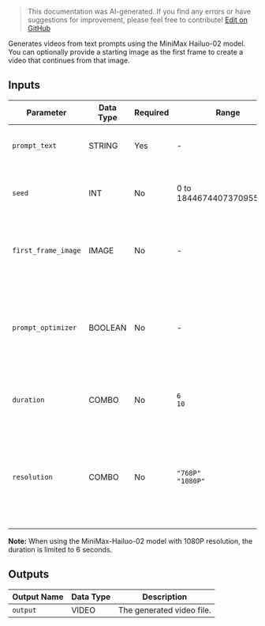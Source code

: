 > This documentation was AI-generated. If you find any errors or have suggestions for improvement, please feel free to contribute! [Edit on GitHub](https://github.com/Comfy-Org/embedded-docs/blob/main/comfyui_embedded_docs/docs/MinimaxHailuoVideoNode/en.md)

Generates videos from text prompts using the MiniMax Hailuo-02 model. You can optionally provide a starting image as the first frame to create a video that continues from that image.

## Inputs

| Parameter | Data Type | Required | Range | Description |
|-----------|-----------|----------|-------|-------------|
| `prompt_text` | STRING | Yes | - | Text prompt to guide the video generation. |
| `seed` | INT | No | 0 to 18446744073709551615 | The random seed used for creating the noise (default: 0). |
| `first_frame_image` | IMAGE | No | - | Optional image to use as the first frame to generate a video. |
| `prompt_optimizer` | BOOLEAN | No | - | Optimize prompt to improve generation quality when needed (default: True). |
| `duration` | COMBO | No | `6`<br>`10` | The length of the output video in seconds (default: 6). |
| `resolution` | COMBO | No | `"768P"`<br>`"1080P"` | The dimensions of the video display. 1080p is 1920x1080, 768p is 1366x768 (default: "768P"). |

**Note:** When using the MiniMax-Hailuo-02 model with 1080P resolution, the duration is limited to 6 seconds.

## Outputs

| Output Name | Data Type | Description |
|-------------|-----------|-------------|
| `output` | VIDEO | The generated video file. |
